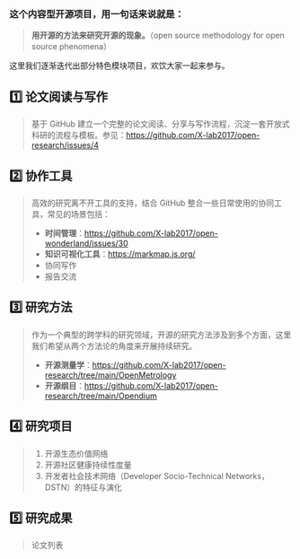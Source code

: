### 这个内容型开源项目，用一句话来说就是：

> **用开源的方法来研究开源的现象。**（open source methodology for open source phenomena）

这里我们逐渐迭代出部分特色模块项目，欢饮大家一起来参与。

## 1️⃣ **论文阅读与写作**

> 基于 GitHub 建立一个完整的论文阅读、分享与写作流程，沉淀一套开放式科研的流程与模板。参见：https://github.com/X-lab2017/open-research/issues/4

## 2️⃣ **协作工具**

> 高效的研究离不开工具的支持，结合 GitHub 整合一些日常使用的协同工具，常见的场景包括：
> - **时间管理**：https://github.com/X-lab2017/open-wonderland/issues/30
> - **知识可视化工具**：https://markmap.js.org/
> - 协同写作
> - 报告交流

## 3️⃣ **研究方法**

> 作为一个典型的跨学科的研究领域，开源的研究方法涉及到多个方面，这里我们希望从两个方法论的角度来开展持续研究。
> - **开源测量学**：https://github.com/X-lab2017/open-research/tree/main/OpenMetrology
> - **开源纲目**：https://github.com/X-lab2017/open-research/tree/main/Opendium

## 4️⃣ **研究项目**

> 1. 开源生态价值网络
> 2. 开源社区健康持续性度量
> 3. 开发者社会技术网络（Developer Socio-Technical Networks，DSTN）的特征与演化


## 5️⃣ **研究成果**

> 论文列表
